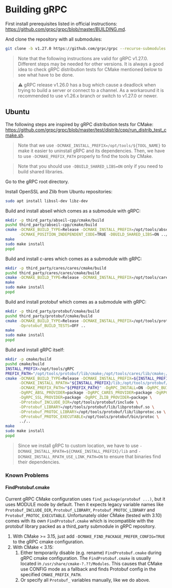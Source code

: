 # Building gRPC

First install prerequisites listed in official instructions:
https://github.com/grpc/grpc/blob/master/BUILDING.md.

And clone the repository with all submodules:
```bash
git clone -b v1.27.0 https://github.com/grpc/grpc --recurse-submodules
```

> Note that the following instructions are valid for gRPC v1.27.0. Different steps may be needed for other
versions. It is always a good idea to check gRPC distribution tests for CMake mentioned below to see what
have to be done.

> :warning: gRPC release v1.26.0 has a bug which cause a deadlock when trying to build a server or connect
to a channel. As a workaround it is recommended to use v1.26.x branch or switch to v1.27.0 or newer.

## Ubuntu

The following steps are inspired by gRPC distribution tests for CMake:
https://github.com/grpc/grpc/blob/master/test/distrib/cpp/run_distrib_test_cmake.sh.

> Note that we use `-DCMAKE_INSTALL_PREFIX=/opt/tools/${TOOL_NAME}` to make it easier to uninstall gRPC and its
dependencies. Then, we have to use `-DCMAKE_PREFIX_PATH` properly to find the tools by CMake.

> Note that you should use `-DBUILD_SHARED_LIBS=ON` only if you need to build shared libraries.

Go to the gRPC root directory.

Install OpenSSL and Zlib from Ubuntu repositories:
```bash
sudo apt install libssl-dev libz-dev
```

Build and install abseil which comes as a submodule with gRPC:
```bash
mkdir -p third_party/abseil-cpp/cmake/build
pushd third_party/abseil-cpp/cmake/build
cmake -DCMAKE_BUILD_TYPE=Release -DCMAKE_INSTALL_PREFIX=/opt/tools/abseil \
      -DCMAKE_POSITION_INDEPENDENT_CODE=TRUE -DBUILD_SHARED_LIBS=ON ../..
make
sudo make install
popd
```

Build and install c-ares which comes as a submodule with gRPC:
```bash
mkdir -p third_party/cares/cares/cmake/build
pushd third_party/cares/cares/cmake/build
cmake -DCMAKE_BUILD_TYPE=Release -DCMAKE_INSTALL_PREFIX=/opt/tools/cares -DBUILD_SHARED_LIBS=ON ../..
make
sudo make install
popd
```

Build and install protobuf which comes as a submodule with gRPC:
```bash
mkdir -p third_party/protobuf/cmake/build
pushd third_party/protobuf/cmake/build
cmake -DCMAKE_BUILD_TYPE=Release -DCMAKE_INSTALL_PREFIX=/opt/tools/protobuf -DBUILD_SHARED_LIBS=ON \
      -Dprotobuf_BUILD_TESTS=OFF ..
make
sudo make install
popd
```

Build and install gRPC itself:
```bash
mkdir -p cmake/build
pushd cmake/build
INSTALL_PREFIX=/opt/tools/gRPC
PREFIX_PATH="/opt/tools/protobuf/lib/cmake;/opt/tools/cares/lib/cmake;/opt/tools/abseil/lib/cmake"
cmake -DCMAKE_BUILD_TYPE=Release -DCMAKE_INSTALL_PREFIX=${INSTALL_PREFIX} -DBUILD_SHARED_LIBS=ON \
      -DCMAKE_INSTALL_RPATH="${INSTALL_PREFIX}/lib;/opt/tools/protobuf/lib" -DCMAKE_INSTALL_RPATH_USE_LINK_PATH=ON \
      -DCMAKE_PREFIX_PATH="${PREFIX_PATH}" -DgRPC_INSTALL=ON -DgRPC_BUILD_TESTS=OFF \
      -DgRPC_ABSL_PROVIDER=package -DgRPC_CARES_PROVIDER=package -DgRPC_PROTOBUF_PROVIDER=package \
      -DgRPC_SSL_PROVIDER=package -DgRPC_ZLIB_PROVIDER=package \
      -DProtobuf_INCLUDE_DIR=/opt/tools/protobuf/include \
      -DProtobuf_LIBRARY=/opt/tools/protobuf/lib/libprotobuf.so \
      -DProtobuf_PROTOC_LIBRARY=/opt/tools/protobuf/lib/libprotoc.so \
      -DProtobuf_PROTOC_EXECUTABLE=/opt/tools/protobuf/bin/protoc \
      ../..
make
sudo make install
popd
```

> Since we install gRPC to custom location, we have to use `-DCMAKE_INSTALL_RPATH=${CMAKE_INSTALL_PREFIX}/lib`
and `-DCMAKE_INSTALL_RPATH_USE_LINK_PATH=ON` to ensure that binaries find their dependencies.

### Known Problems

#### FindProtobuf.cmake

Current gRPC CMake configuration uses `find_package(protobuf ...)`, but it uses MODULE mode by default. Then it
expects legacy variable names like `Protobuf_INCLUDE_DIR`, `Protobuf_LIBRARY`, `Protobuf_PROTOC_LIBRARY` and
`Protobuf_PROTOC_EXECUTABLE`. Unfortunately older CMake (tested with 3.10) comes with its own
`FindProtobuf.cmake` which is incompatible with the protobuf library packed as a third_party submodule in gRPC
repository.

1. With CMake >= 3.15, just add `-DCMAKE_FIND_PACKAGE_PREFER_CONFIG=TRUE` to the gRPC cmake configuration.
2. With CMake < 3.15:
    1. Either temporarily disable (e.g. rename) `FindProtobuf.cmake` during gRPC cmake configuration. The
    `FindProtobuf.cmake` is usually located in `/usr/share/cmake-?.??/Modules`. This causes that CMake use
    CONFIG mode as a fallback and finds Protobuf config in the specified `CMAKE_PREFIX_PATH`.
    2. Or specify all `Protobuf_` variables manually, like we do above.
